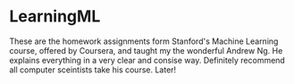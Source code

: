 # LearningML

These are the homework assignments form Stanford's Machine Learning course, offered by Coursera, and taught my the wonderful Andrew Ng. He explains everything in a very clear and consise way. Definitely recommend all computer sceintists take his course. Later!
